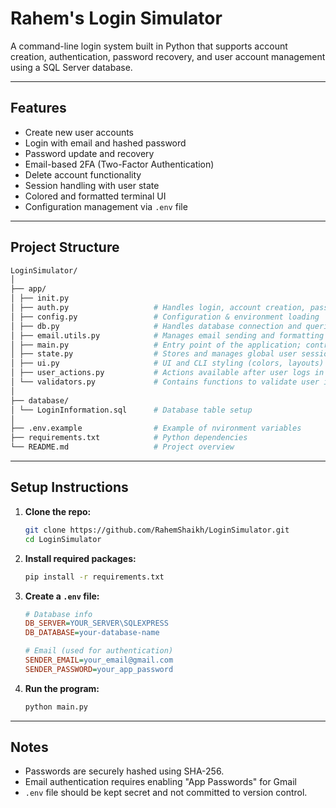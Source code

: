 # Rahem's Login Simulator

A command-line login system built in Python that supports account creation, authentication, password recovery, and user account management using a SQL Server database.

---

## Features

- Create new user accounts
- Login with email and hashed password
- Password update and recovery
- Email-based 2FA (Two-Factor Authentication)
- Delete account functionality
- Session handling with user state
- Colored and formatted terminal UI
- Configuration management via `.env` file

---

## Project Structure

```bash
LoginSimulator/
│
├── app/ 
│ ├── init.py
│ ├── auth.py                   # Handles login, account creation, password hashing
│ ├── config.py                 # Configuration & environment loading
│ ├── db.py                     # Handles database connection and queries
│ ├── email.utils.py            # Manages email sending and formatting utilities
│ ├── main.py                   # Entry point of the application; controls program flow
│ ├── state.py                  # Stores and manages global user session state
│ ├── ui.py                     # UI and CLI styling (colors, layouts)
│ ├── user_actions.py           # Actions available after user logs in
│ └── validators.py             # Contains functions to validate user input (e.g., email, password)
│
├── database/ 
│ └── LoginInformation.sql      # Database table setup
│
├── .env.example                # Example of nvironment variables
├── requirements.txt            # Python dependencies
└── README.md                   # Project overview
```

---

## Setup Instructions

1. **Clone the repo:**

    ```bash
    git clone https://github.com/RahemShaikh/LoginSimulator.git
    cd LoginSimulator
    ```

2. **Install required packages:**

    ```bash
    pip install -r requirements.txt
    ```

3. **Create a `.env` file:**

    ```ini
    # Database info
    DB_SERVER=YOUR_SERVER\SQLEXPRESS
    DB_DATABASE=your-database-name

    # Email (used for authentication)
    SENDER_EMAIL=your_email@gmail.com
    SENDER_PASSWORD=your_app_password
    ```

4. **Run the program:**

    ```bash
    python main.py
    ```

---

## Notes

- Passwords are securely hashed using SHA-256.
- Email authentication requires enabling "App Passwords" for Gmail
- `.env` file should be kept secret and not committed to version control.

